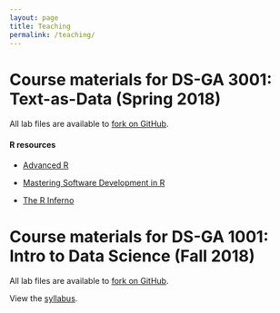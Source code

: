 ```yaml
---
layout: page
title: Teaching
permalink: /teaching/
---
```


# Course materials for DS-GA 3001: Text-as-Data (Spring 2018)

All lab files are available to <a href="https://github.com/leslie-huang/Text-as-Data-Lab-Spr2018">fork on GitHub</a>.

#### R resources

- <a href="http://adv-r.had.co.nz/">Advanced R</a>

- <a href="https://bookdown.org/rdpeng/RProgDA/">Mastering Software Development in R</a>

- <a href="http://www.burns-stat.com/pages/Tutor/R_inferno.pdf">The R Inferno</a>

# Course materials for DS-GA 1001: Intro to Data Science (Fall 2018)

All lab files are available to <a href="https://github.com/leslie-huang/DataScienceCourse">fork on GitHub</a>.

View the <a href="https://github.com/briandalessandro/DataScienceCourse/blob/master/ipython/references/Syllabus_2018.pdf">syllabus</a>.